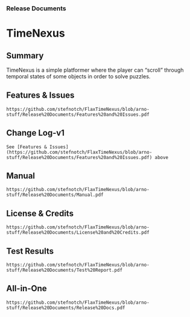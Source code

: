 ### Release Documents

# TimeNexus

## Summary

TimeNexus is a simple platformer where the player can “scroll” through temporal states of some objects in order to solve puzzles.

## Features & Issues
    https://github.com/stefnotch/FlaxTimeNexus/blob/arno-stuff/Release%20Documents/Features%20and%20Issues.pdf

## Change Log-v1
    See [Features & Issues] (https://github.com/stefnotch/FlaxTimeNexus/blob/arno-stuff/Release%20Documents/Features%20and%20Issues.pdf) above

## Manual
    https://github.com/stefnotch/FlaxTimeNexus/blob/arno-stuff/Release%20Documents/Manual.pdf

## License & Credits
    https://github.com/stefnotch/FlaxTimeNexus/blob/arno-stuff/Release%20Documents/License%20and%20Credits.pdf

## Test Results
    https://github.com/stefnotch/FlaxTimeNexus/blob/arno-stuff/Release%20Documents/Test%20Report.pdf

## All-in-One
    https://github.com/stefnotch/FlaxTimeNexus/blob/arno-stuff/Release%20Documents/Release%20Docs.pdf